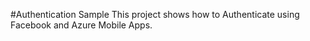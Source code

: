 #Authentication Sample 
This project shows how to Authenticate using Facebook and Azure Mobile Apps.
